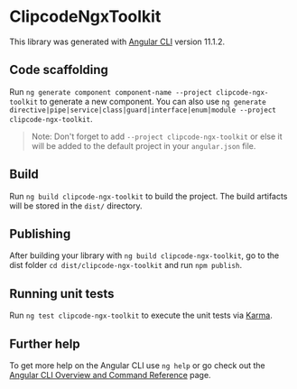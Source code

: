# ClipcodeNgxToolkit

This library was generated with [Angular CLI](https://github.com/angular/angular-cli) version 11.1.2.

## Code scaffolding

Run `ng generate component component-name --project clipcode-ngx-toolkit` to generate a new component. You can also use `ng generate directive|pipe|service|class|guard|interface|enum|module --project clipcode-ngx-toolkit`.
> Note: Don't forget to add `--project clipcode-ngx-toolkit` or else it will be added to the default project in your `angular.json` file. 

## Build

Run `ng build clipcode-ngx-toolkit` to build the project. The build artifacts will be stored in the `dist/` directory.

## Publishing

After building your library with `ng build clipcode-ngx-toolkit`, go to the dist folder `cd dist/clipcode-ngx-toolkit` and run `npm publish`.

## Running unit tests

Run `ng test clipcode-ngx-toolkit` to execute the unit tests via [Karma](https://karma-runner.github.io).

## Further help

To get more help on the Angular CLI use `ng help` or go check out the [Angular CLI Overview and Command Reference](https://angular.io/cli) page.

